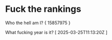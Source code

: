 # Fuck the rankings

Who the hell am I?
{ 15857975 }

What fucking year is it?
[ 2025-03-25T11:13:20Z ]
